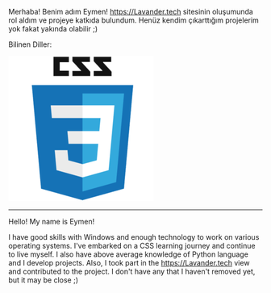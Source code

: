 Merhaba! Benim adım Eymen!
https://Lavander.tech sitesinin oluşumunda rol aldım ve projeye katkıda bulundum.
Henüz kendim çıkarttığım projelerim yok fakat yakında olabilir ;)

Bilinen Diller:

![alt text](https://raw.githubusercontent.com/github/explore/80688e429a7d4ef2fca1e82350fe8e3517d3494d/topics/css/css.png)

------------------------------------------------------------------------------------------------


Hello! My name is Eymen!

I have good skills with Windows and enough technology to work on various operating systems.
I've embarked on a CSS learning journey and continue to live myself.
I also have above average knowledge of Python language and I develop projects.
Also, I took part in the https://Lavander.tech view and contributed to the project.
I don't have any that I haven't removed yet, but it may be close ;)
